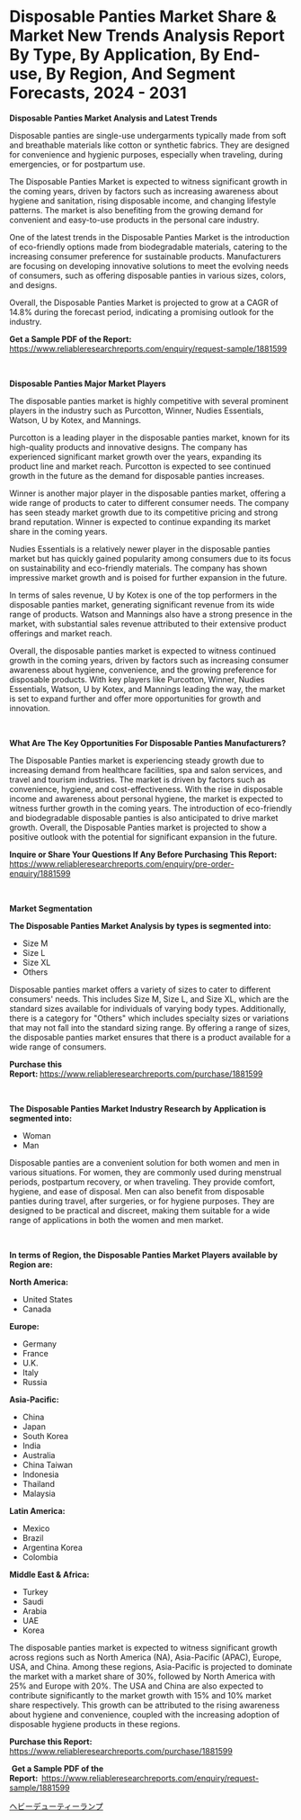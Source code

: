 <p><h1>Disposable Panties Market Share & Market New Trends Analysis Report By Type, By Application, By End-use, By Region, And Segment Forecasts, 2024 - 2031</h1></p><p><strong>Disposable Panties Market Analysis and Latest Trends</strong></p>
<p><p>Disposable panties are single-use undergarments typically made from soft and breathable materials like cotton or synthetic fabrics. They are designed for convenience and hygienic purposes, especially when traveling, during emergencies, or for postpartum use.</p><p>The Disposable Panties Market is expected to witness significant growth in the coming years, driven by factors such as increasing awareness about hygiene and sanitation, rising disposable income, and changing lifestyle patterns. The market is also benefiting from the growing demand for convenient and easy-to-use products in the personal care industry.</p><p>One of the latest trends in the Disposable Panties Market is the introduction of eco-friendly options made from biodegradable materials, catering to the increasing consumer preference for sustainable products. Manufacturers are focusing on developing innovative solutions to meet the evolving needs of consumers, such as offering disposable panties in various sizes, colors, and designs.</p><p>Overall, the Disposable Panties Market is projected to grow at a CAGR of 14.8% during the forecast period, indicating a promising outlook for the industry.</p></p>
<p><strong>Get a Sample PDF of the Report:&nbsp;</strong> <a href="https://www.reliableresearchreports.com/enquiry/request-sample/1881599">https://www.reliableresearchreports.com/enquiry/request-sample/1881599</a></p>
<p>&nbsp;</p>
<p><strong>Disposable Panties Major Market Players</strong></p>
<p><p>The disposable panties market is highly competitive with several prominent players in the industry such as Purcotton, Winner, Nudies Essentials, Watson, U by Kotex, and Mannings.</p><p>Purcotton is a leading player in the disposable panties market, known for its high-quality products and innovative designs. The company has experienced significant market growth over the years, expanding its product line and market reach. Purcotton is expected to see continued growth in the future as the demand for disposable panties increases.</p><p>Winner is another major player in the disposable panties market, offering a wide range of products to cater to different consumer needs. The company has seen steady market growth due to its competitive pricing and strong brand reputation. Winner is expected to continue expanding its market share in the coming years.</p><p>Nudies Essentials is a relatively newer player in the disposable panties market but has quickly gained popularity among consumers due to its focus on sustainability and eco-friendly materials. The company has shown impressive market growth and is poised for further expansion in the future.</p><p>In terms of sales revenue, U by Kotex is one of the top performers in the disposable panties market, generating significant revenue from its wide range of products. Watson and Mannings also have a strong presence in the market, with substantial sales revenue attributed to their extensive product offerings and market reach.</p><p>Overall, the disposable panties market is expected to witness continued growth in the coming years, driven by factors such as increasing consumer awareness about hygiene, convenience, and the growing preference for disposable products. With key players like Purcotton, Winner, Nudies Essentials, Watson, U by Kotex, and Mannings leading the way, the market is set to expand further and offer more opportunities for growth and innovation.</p></p>
<p>&nbsp;</p>
<p><strong>What Are The Key Opportunities For Disposable Panties Manufacturers?</strong></p>
<p><p>The Disposable Panties market is experiencing steady growth due to increasing demand from healthcare facilities, spa and salon services, and travel and tourism industries. The market is driven by factors such as convenience, hygiene, and cost-effectiveness. With the rise in disposable income and awareness about personal hygiene, the market is expected to witness further growth in the coming years. The introduction of eco-friendly and biodegradable disposable panties is also anticipated to drive market growth. Overall, the Disposable Panties market is projected to show a positive outlook with the potential for significant expansion in the future.</p></p>
<p><strong>Inquire or Share Your Questions If Any Before Purchasing This Report:</strong> <a href="https://www.reliableresearchreports.com/enquiry/pre-order-enquiry/1881599">https://www.reliableresearchreports.com/enquiry/pre-order-enquiry/1881599</a></p>
<p>&nbsp;</p>
<p><strong>Market Segmentation</strong></p>
<p><strong>The Disposable Panties Market Analysis by types is segmented into:</strong></p>
<p><ul><li>Size M</li><li>Size L</li><li>Size XL</li><li>Others</li></ul></p>
<p><p>Disposable panties market offers a variety of sizes to cater to different consumers' needs. This includes Size M, Size L, and Size XL, which are the standard sizes available for individuals of varying body types. Additionally, there is a category for "Others" which includes specialty sizes or variations that may not fall into the standard sizing range. By offering a range of sizes, the disposable panties market ensures that there is a product available for a wide range of consumers.</p></p>
<p><strong>Purchase this Report:&nbsp;</strong><a href="https://www.reliableresearchreports.com/purchase/1881599">https://www.reliableresearchreports.com/purchase/1881599</a></p>
<p>&nbsp;</p>
<p><strong>The Disposable Panties Market Industry Research by Application is segmented into:</strong></p>
<p><ul><li>Woman</li><li>Man</li></ul></p>
<p><p>Disposable panties are a convenient solution for both women and men in various situations. For women, they are commonly used during menstrual periods, postpartum recovery, or when traveling. They provide comfort, hygiene, and ease of disposal. Men can also benefit from disposable panties during travel, after surgeries, or for hygiene purposes. They are designed to be practical and discreet, making them suitable for a wide range of applications in both the women and men market.</p></p>
<p>&nbsp;</p>
<p><strong>In terms of Region, the Disposable Panties Market Players available by Region are:</strong></p>
<p>
    <p> <strong> North America: </strong>
        <ul>
            <li>United States</li>
            <li>Canada</li>
        </ul>
        </p> 
    <p> <strong> Europe: </strong>
        <ul>
            <li>Germany</li>
            <li>France</li>
            <li>U.K.</li>
            <li>Italy</li>
            <li>Russia</li>
        </ul>
        </p> 
    <p> <strong> Asia-Pacific: </strong>
        <ul>
            <li>China</li>
            <li>Japan</li>
            <li>South Korea</li>
            <li>India</li>
            <li>Australia</li>
            <li>China Taiwan</li>
            <li>Indonesia</li>
            <li>Thailand</li>
            <li>Malaysia</li>
        </ul>
        </p> 
    <p> <strong> Latin America: </strong>
        <ul>
            <li>Mexico</li>
            <li>Brazil</li>
            <li>Argentina Korea</li>
            <li>Colombia</li>
        </ul>
        </p> 
    <p> <strong> Middle East & Africa: </strong>
        <ul>
            <li>Turkey</li>
            <li>Saudi</li>
            <li>Arabia</li>
            <li>UAE</li>
            <li>Korea</li>
        </ul>
    </p>
    </p>
<p><p>The disposable panties market is expected to witness significant growth across regions such as North America (NA), Asia-Pacific (APAC), Europe, USA, and China. Among these regions, Asia-Pacific is projected to dominate the market with a market share of 30%, followed by North America with 25% and Europe with 20%. The USA and China are also expected to contribute significantly to the market growth with 15% and 10% market share respectively. This growth can be attributed to the rising awareness about hygiene and convenience, coupled with the increasing adoption of disposable hygiene products in these regions.</p></p>
<p><strong>Purchase this Report: </strong><a href="https://www.reliableresearchreports.com/purchase/1881599">https://www.reliableresearchreports.com/purchase/1881599</a></p>
<p>&nbsp;<strong>Get a Sample PDF of the Report:&nbsp;&nbsp;</strong><a href="https://www.reliableresearchreports.com/enquiry/request-sample/1881599">https://www.reliableresearchreports.com/enquiry/request-sample/1881599</a></p>
<p><strong></strong></p>
<p><p><a href="https://github.com/vhemk0794148/Market-Research-Report-List-1/blob/main/17331566653.md">ヘビーデューティーランプ</a></p></p>